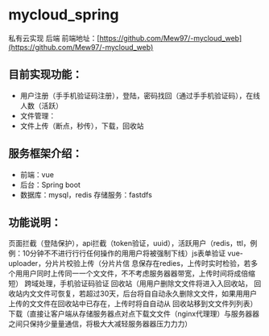 # mycloud_spring
私有云实现 后端  前端地址：[https://github.com/Mew97/-mycloud_web](https://github.com/Mew97/-mycloud_web)

## 目前实现功能：
* 用户注册（⼿手机验证码注册），登陆，密码找回（通过⼿手机验证码），在线人数（活跃）
* 文件管理：
* ⽂件上传（断点，秒传），下载，回收站

## 服务框架介绍： 
- 前端：vue
- 后台：Spring boot
- 数据库：mysql，redis 存储服务：fastdfs

## 功能说明：

页面拦截（登陆保护），api拦截（token验证，uuid），活跃用户（redis，ttl，例例：10分钟不不进⾏行行任何操作的⽤用户将被强制下线）js表单验证
vue-uploader，分⽚片校验上传（分⽚片信 息保存在redies，上传时实时检验，若多个⽤用户同时上传同⼀一个⽂文件，不不考虑服务器器带宽，上传时间将成倍缩短）
跨域处理，⼿机验证码验证
回收站（⽤用户删除⽂文件将进⼊入回收站， 回收站内⽂文件可恢复，若超过30天，后台将⾃自动永久删除⽂文件，如果⽤用户上传的⽂文件在回收站中已存在，上传时将⾃自动从 回收站移到⽂文件列列表）
下载（直接让客户端从存储服务器点对点下载⽂文件（nginx代理理）与服务器器之间只保持少量量通信，将极⼤大减轻服务器器压⼒力力）
